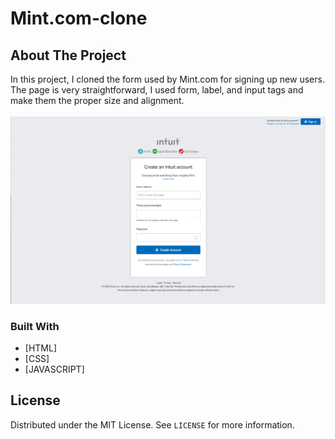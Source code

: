 # Mint.com-clone

<!-- ABOUT THE PROJECT -->

## About The Project

<p>In this project, I cloned the form used by Mint.com for signing up new users. The page is very straightforward, I used form, label, and input tags and make them the proper size and alignment.
<br>
<br>
<img src="img/mint-clone-ahyoung.png">

### Built With

- [HTML]
- [CSS]
- [JAVASCRIPT]

<!-- LICENSE -->

## License

Distributed under the MIT License. See `LICENSE` for more information.
